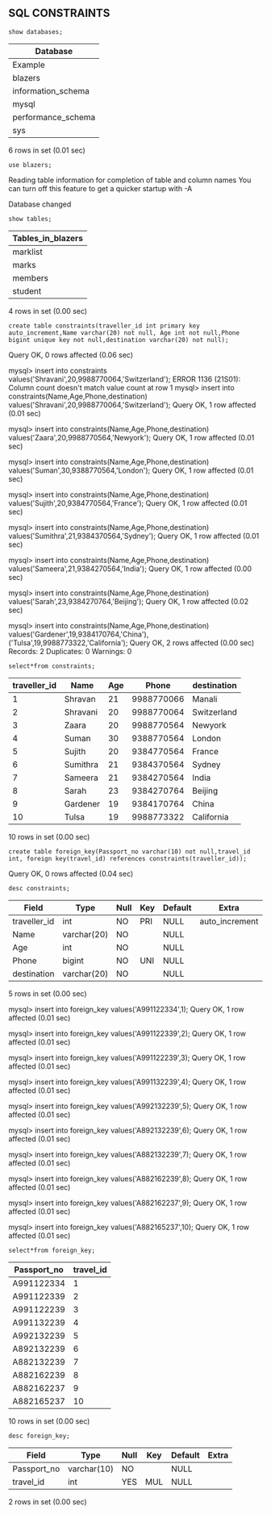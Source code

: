 ## SQL CONSTRAINTS
```Syntax
show databases;
```

| Database           |
|------------------- |
| Example            |
| blazers            |
| information_schema |
| mysql              |
| performance_schema |
| sys                |

6 rows in set (0.01 sec)
```Using database
use blazers;
```
Reading table information for completion of table and column names
You can turn off this feature to get a quicker startup with -A

Database changed
```Display tables
show tables;
```

| Tables_in_blazers |
| ------------------|
| marklist          |
| marks             |
| members           |
| student           |

4 rows in set (0.00 sec)

```Creating table
create table constraints(traveller_id int primary key auto_increment,Name varchar(20) not null, Age int not null,Phone bigint unique key not null,destination varchar(20) not null);
```
Query OK, 0 rows affected (0.06 sec)

mysql> insert into constraints values('Shravani',20,9988770064,'Switzerland');
ERROR 1136 (21S01): Column count doesn't match value count at row 1
mysql> insert into constraints(Name,Age,Phone,destination) values('Shravani',20,9988770064,'Switzerland');
Query OK, 1 row affected (0.01 sec)

mysql> insert into constraints(Name,Age,Phone,destination) values('Zaara',20,9988770564,'Newyork');
Query OK, 1 row affected (0.01 sec)

mysql> insert into constraints(Name,Age,Phone,destination) values('Suman',30,9388770564,'London');
Query OK, 1 row affected (0.01 sec)

mysql> insert into constraints(Name,Age,Phone,destination) values('Sujith',20,9384770564,'France');
Query OK, 1 row affected (0.01 sec)

mysql> insert into constraints(Name,Age,Phone,destination) values('Sumithra',21,9384370564,'Sydney');
Query OK, 1 row affected (0.01 sec)

mysql> insert into constraints(Name,Age,Phone,destination) values('Sameera',21,9384270564,'India');
Query OK, 1 row affected (0.00 sec)

mysql> insert into constraints(Name,Age,Phone,destination) values('Sarah',23,9384270764,'Beijing');
Query OK, 1 row affected (0.02 sec)

mysql> insert into constraints(Name,Age,Phone,destination) values('Gardener',19,9384170764,'China'),('Tulsa',19,9988773322,'California');
Query OK, 2 rows affected (0.00 sec)
Records: 2  Duplicates: 0  Warnings: 0
```Extract data from tables
select*from constraints;
```

| traveller_id | Name     | Age | Phone      | destination |
|--------------|----------|-----|------------|-------------|
|            1 | Shravan  |  21 | 9988770066 | Manali      |
|            2 | Shravani |  20 | 9988770064 | Switzerland |
|            3 | Zaara    |  20 | 9988770564 | Newyork     |
|            4 | Suman    |  30 | 9388770564 | London      |
|            5 | Sujith   |  20 | 9384770564 | France      |
|            6 | Sumithra |  21 | 9384370564 | Sydney      |
|            7 | Sameera  |  21 | 9384270564 | India       |
|            8 | Sarah    |  23 | 9384270764 | Beijing     |
|            9 | Gardener |  19 | 9384170764 | China       |
|           10 | Tulsa    |  19 | 9988773322 | California  |

10 rows in set (0.00 sec)
```Creating another table for foreign key
create table foreign_key(Passport_no varchar(10) not null,travel_id int, foreign key(travel_id) references constraints(traveller_id));
```
Query OK, 0 rows affected (0.04 sec)

```Describing the table
desc constraints;
```

| Field        | Type        | Null | Key | Default | Extra          |
|--------------|-------------|------|-----|---------|----------------|
| traveller_id | int         | NO   | PRI | NULL    | auto_increment |
| Name         | varchar(20) | NO   |     | NULL    |                |
| Age          | int         | NO   |     | NULL    |                |
| Phone        | bigint      | NO   | UNI | NULL    |                |
| destination  | varchar(20) | NO   |     | NULL    |                |

5 rows in set (0.00 sec)

mysql> insert into foreign_key values('A991122334',1);
Query OK, 1 row affected (0.01 sec)

mysql> insert into foreign_key values('A991122339',2);
Query OK, 1 row affected (0.01 sec)

mysql> insert into foreign_key values('A991122239',3);
Query OK, 1 row affected (0.01 sec)

mysql> insert into foreign_key values('A991132239',4);
Query OK, 1 row affected (0.01 sec)

mysql> insert into foreign_key values('A992132239',5);
Query OK, 1 row affected (0.01 sec)

mysql> insert into foreign_key values('A892132239',6);
Query OK, 1 row affected (0.01 sec)

mysql> insert into foreign_key values('A882132239',7);
Query OK, 1 row affected (0.01 sec)

mysql> insert into foreign_key values('A882162239',8);
Query OK, 1 row affected (0.01 sec)

mysql> insert into foreign_key values('A882162237',9);
Query OK, 1 row affected (0.01 sec)

mysql> insert into foreign_key values('A882165237',10);
Query OK, 1 row affected (0.01 sec)
```Extract data from foreign_key table
select*from foreign_key;
```

| Passport_no | travel_id |
|-------------|-----------|
| A991122334  |         1 |
| A991122339  |         2 |
| A991122239  |         3 |
| A991132239  |         4 |
| A992132239  |         5 |
| A892132239  |         6 |
| A882132239  |         7 |
| A882162239  |         8 |
| A882162237  |         9 |
| A882165237  |        10 |

10 rows in set (0.00 sec)
```Describing foreign_key table
desc foreign_key;
```

| Field       | Type        | Null | Key | Default | Extra |
|-------------|-------------|------|-----|---------|-------|
| Passport_no | varchar(10) | NO   |     | NULL    |       |
| travel_id   | int         | YES  | MUL | NULL    |       |

2 rows in set (0.00 sec)



